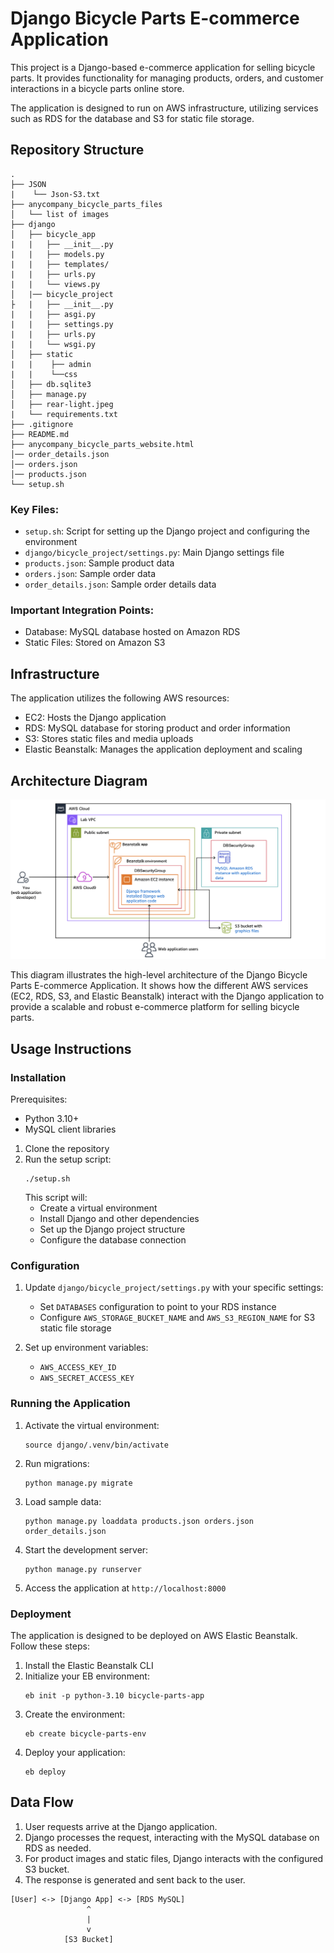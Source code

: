 # Django Bicycle Parts E-commerce Application

This project is a Django-based e-commerce application for selling bicycle parts. It provides functionality for managing products, orders, and customer interactions in a bicycle parts online store.

The application is designed to run on AWS infrastructure, utilizing services such as RDS for the database and S3 for static file storage.

## Repository Structure

```
.
├── JSON
|    └── Json-S3.txt
├── anycompany_bicycle_parts_files
│   └── list of images 
├── django
│   ├── bicycle_app
|   |   ├── __init__.py
|   |   ├── models.py
|   |   ├── templates/
|   |   ├── urls.py
|   |   └── views.py
│   |── bicycle_project
├   |   ├── __init__.py
|   |   ├── asgi.py
|   |   ├── settings.py
|   |   ├── urls.py
|   |   └── wsgi.py
│   ├── static
|   |    ├── admin
|   |    └──css
│   ├── db.sqlite3
│   ├── manage.py
│   ├── rear-light.jpeg
|   └── requirements.txt
├── .gitignore
├── README.md
├── anycompany_bicycle_parts_website.html
│── order_details.json
│── orders.json
│── products.json
└── setup.sh

```

### Key Files:
- `setup.sh`: Script for setting up the Django project and configuring the environment
- `django/bicycle_project/settings.py`: Main Django settings file
- `products.json`: Sample product data
- `orders.json`: Sample order data
- `order_details.json`: Sample order details data

### Important Integration Points:
- Database: MySQL database hosted on Amazon RDS
- Static Files: Stored on Amazon S3

## Infrastructure

The application utilizes the following AWS resources:

- EC2: Hosts the Django application
- RDS: MySQL database for storing product and order information
- S3: Stores static files and media uploads
- Elastic Beanstalk: Manages the application deployment and scaling

## Architecture Diagram


![Django Bicycle Parts E-commerce Application Architecture](images/websitearchitecture.png)


This diagram illustrates the high-level architecture of the Django Bicycle Parts E-commerce Application. It shows how the different AWS services (EC2, RDS, S3, and Elastic Beanstalk) interact with the Django application to provide a scalable and robust e-commerce platform for selling bicycle parts. 



## Usage Instructions

### Installation

Prerequisites:
- Python 3.10+
- MySQL client libraries

1. Clone the repository
2. Run the setup script:
   ```
   ./setup.sh
   ```
   This script will:
   - Create a virtual environment
   - Install Django and other dependencies
   - Set up the Django project structure
   - Configure the database connection

### Configuration

1. Update `django/bicycle_project/settings.py` with your specific settings:
   - Set `DATABASES` configuration to point to your RDS instance
   - Configure `AWS_STORAGE_BUCKET_NAME` and `AWS_S3_REGION_NAME` for S3 static file storage

2. Set up environment variables:
   - `AWS_ACCESS_KEY_ID`
   - `AWS_SECRET_ACCESS_KEY`

### Running the Application

1. Activate the virtual environment:
   ```
   source django/.venv/bin/activate
   ```

2. Run migrations:
   ```
   python manage.py migrate
   ```

3. Load sample data:
   ```
   python manage.py loaddata products.json orders.json order_details.json
   ```

4. Start the development server:
   ```
   python manage.py runserver
   ```

5. Access the application at `http://localhost:8000`

### Deployment

The application is designed to be deployed on AWS Elastic Beanstalk. Follow these steps:

1. Install the Elastic Beanstalk CLI
2. Initialize your EB environment:
   ```
   eb init -p python-3.10 bicycle-parts-app
   ```
3. Create the environment:
   ```
   eb create bicycle-parts-env
   ```
4. Deploy your application:
   ```
   eb deploy
   ```

## Data Flow

1. User requests arrive at the Django application.
2. Django processes the request, interacting with the MySQL database on RDS as needed.
3. For product images and static files, Django interacts with the configured S3 bucket.
4. The response is generated and sent back to the user.

```
[User] <-> [Django App] <-> [RDS MySQL]
                 ^
                 |
                 v
            [S3 Bucket]
